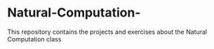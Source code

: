 # Natural-Computation-
This repository contains the projects and exercises about the Natural Computation class
